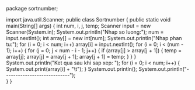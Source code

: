 package sortnumber;


import java.util.Scanner;
public class Sortnumber {
    public static void main(String[] args) {
        int num, i, j, temp;
        Scanner input = new Scanner(System.in);
        System.out.println("Nhap so luong:");
        num = input.nextInt();
        int array[] = new int[num];
        System.out.println("Nhap phan tu:");
        for (i = 0; i < num; i++)
            array[i] = input.nextInt();
        for (i = 0; i < (num - 1); i++) {
            for (j = 0; j < num - i - 1; j++) {
                if (array[j] > array[j + 1]) {
                    temp = array[j];
                    array[j] = array[j + 1];
                    array[j + 1] = temp;
                }
            }
        }
        System.out.println("Ket qua sau khi sap xep: ");
        for (i = 0; i < num; i++) {
            System.out.print(array[i] + "\t");
        }
        System.out.println();
        System.out.println("----------------------------");     
    }
}
